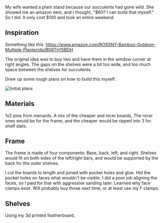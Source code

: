 My wife wanted a plant stand because our succulents had gone wild. She showed me an amazon item, and I thought, "$60? I can build that myself." So I did. It only cost $100 and took an entire weekend.

## Inspiration

Something like this:
https://www.amazon.com/ROSSNY-Bamboo-Outdoor-Multiple-Planter/dp/B08TH15BDH

The original idea was to buy two and have them in the window corner at right angles. The gaps on the shelves were a bit too wide, and too much space between the shelves for succulents.

Drew up some rough plans on how to build this myself.

![Initial plans]({{site.baseurl}}images/plant-stand/20231003_174828.jpg)

## Materials

1x2 pine from menards. A mix of the cheaper and nicer boards, The nicer ones would be for the frame, and the cheaper would be ripped into 3 for shelf slats.

## Frame

The frame is made of four components: Base, back, left, and right. Shelves would fit on both sides of the left/right bars, and would be supported by the back for the outer shelves.

I cut the boards to length and joined with pocket holes and glue. Hid the pocket holes on faces what wouldn't be visible. I did a poor job aligning the faces, so I paid for that with aggressive sanding later. Learned why face clamps exist. Will probably buy those next time, or at least use my F clamps.

## Shelves

Using my 3d printed featherboard,



